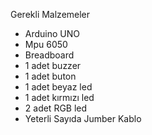 Gerekli Malzemeler

- Arduino UNO
- Mpu 6050
- Breadboard
- 1 adet buzzer
- 1 adet buton
- 1 adet beyaz led
- 1 adet kırmızı led
- 2 adet RGB led
- Yeterli Sayıda Jumber Kablo
